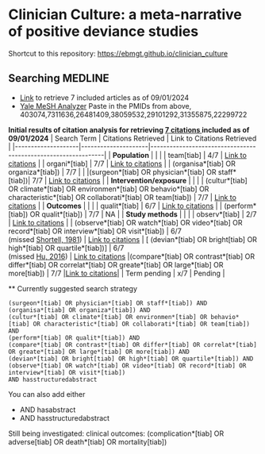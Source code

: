 <h1>Clinician Culture: a meta-narrative of positive deviance studies</h1>

Shortcut to this repository: https://ebmgt.github.io/clinician_culture

## Searching MEDLINE

- [Link](https://pubmed.ncbi.nlm.nih.gov/?term=403074,7311636,26481409,38059532,29101292,31355875,22299722&sort=fauth) to retrieve 7 included articles as of 09/01/2024
- [Yale MeSH Analyzer](https://mesh.med.yale.edu/) Paste in the PMIDs from above, 403074,7311636,26481409,38059532,29101292,31355875,22299722


**Initial results of citation analysis for retrieving [7 citations ](https://pubmed.ncbi.nlm.nih.gov/?term=403074,7311636,26481409,38059532,29101292,31355875,22299722&sort=fauth) included as of 09/01/2024**
| Search Term          | Citations Retrieved | Link to Citations Retrieved                                    |
|--------------------|---------------------|---------------------------------------------------------------|
| **Population**     |                     |  |
| team[tiab]         | 4/7                 | [Link to citations](https://pubmed.ncbi.nlm.nih.gov/?term=%2821403074%2C7311636%2C26481409%2C38059532%2C29101292%2C31355875%2C22299722%29+AND+%28team%5Btiab%5D%29&sort=fauth) |
| organi*[tiab]      | 7/7                 | [Link to citations](https://pubmed.ncbi.nlm.nih.gov/?term=%2821403074%2C7311636%2C26481409%2C38059532%2C29101292%2C31355875%2C22299722%29+AND+%28organi%2A%5Btiab%5D%29&sort=fauth&size=200) |
| (organisa*[tiab] OR organiza*[tiab])     |         7/7            |  |
|(surgeon*[tiab] OR physician*[tiab] OR staff*[tiab])| 7/7 | [Link to citations](https://pubmed.ncbi.nlm.nih.gov/?term=%28surgeon%2A%5Btiab%5D+OR+physician%2A%5Btiab%5D+OR+staff%2A%5Btiab%5D%29+AND+%2821403074%2C7311636%2C26481409%2C38059532%2C29101292%2C31355875%2C22299722%29+AND+%28organi%2A%5Btiab%5D%29&sort=fauth&size=200) | 
| **Intervention/exposure**       |                     |  |
| (cultur*[tiab] OR climate*[tiab] OR environmen*[tiab] OR behavio*[tiab] OR characteristic*[tiab] OR collaborati*[tiab] OR team[tiab])     | 7/7                 | [Link to citations](https://pubmed.ncbi.nlm.nih.gov/?term=%28cultur*%5Btiab%5D+OR+climate*%5Btiab%5D+OR+environmen*%5Btiab%5D+OR+behavio*%5Btiab%5D+OR+characteristic*%5Btiab%5D+OR+collaborati*%5Btiab%5D+OR+team%5Btiab%5D%29+AND+%2821403074%2C7311636%2C26481409%2C38059532%2C29101292%2C31355875%2C22299722%29+&sort=pubdate&size=200) |
| **Outcomes**       |                     |  |
| qualit*[tiab]      | 6/7                 | [Link to citations](https://pubmed.ncbi.nlm.nih.gov/?term=%28qualit%2A%5Btiab%5D%29+AND+%2821403074%2C7311636%2C26481409%2C38059532%2C29101292%2C31355875%2C22299722%29&sort=fauth&size=200&ac=no) |
| (perform*[tiab]) OR qualit*[tiab])       | 7/7                 | NA |
| **Study methods**  |                     |  |
| observ*[tiab]      | 2/7                 | [Link to citations](https://pubmed.ncbi.nlm.nih.gov/?term=%28observ%2A%5Btiab%5D%29+AND+%2821403074%2C7311636%2C26481409%2C38059532%2C29101292%2C31355875%2C22299722%29&sort=fauth&size=200&ac=no) |
| (observe*[tiab] OR watch*[tiab] OR video*[tiab] OR record*[tiab] OR interview*[tiab] OR visit*[tiab])       | 6/7<br/>(missed [Shortell, 1981](http://pubmed.gov/7311636))  | [Link to citations](https://pubmed.ncbi.nlm.nih.gov/?term=%28observe%2A%5Btiab%5D+OR+watch%2A%5Btiab%5D+OR+video%2A%5Btiab%5D+OR+record%2A%5Btiab%5D+OR+interview%2A%5Btiab%5D+OR+visit%2A%5Btiab%5D%29%29+AND+(21403074%2C7311636%2C26481409%2C38059532%2C29101292%2C31355875%2C22299722)&sort=fauth) |
[ (devian*[tiab] OR bright[tiab] OR high*[tiab] OR quartile*[tiab])] | 6/7<br/> (missed [Hu, 2016](http://pubmed.gov/26481409)) | [Link to citations](https://pubmed.ncbi.nlm.nih.gov/?term=%2821403074%2C7311636%2C26481409%2C38059532%2C29101292%2C31355875%2C22299722%29+AND++%28devian*%5Btiab%5D+OR+bright%5Btiab%5D+OR+high*%5Btiab%5D+OR+quartile*%5Btiab%5D%29&sort=pubdate&size=200)
|(compare*[tiab] OR contrast*[tiab] OR differ*[tiab] OR correlat*[tiab] OR greate*[tiab] OR large*[tiab] OR more[tiab]) | 7/7 |[Link to citations](https://pubmed.ncbi.nlm.nih.gov/?term=%2821403074%2C7311636%2C26481409%2C38059532%2C29101292%2C31355875%2C22299722%29+AND++%28compare%2A%5Btiab%5D+OR+contrast%2A%5Btiab%5D+OR+differ%2A%5Btiab%5D+OR+correlat%2A%5Btiab%5D+OR+greate%2A%5Btiab%5D+OR+large%2A%5Btiab%5D+OR+more%5Btiab%5D%29&sort=fauth&size=200&ac=no)|
| Term pending       | x/7                 | Pending |

** Currently suggested search strategy
```
(surgeon*[tiab] OR physician*[tiab] OR staff*[tiab]) AND
(organisa*[tiab] OR organiza*[tiab]) AND
(cultur*[tiab] OR climate*[tiab] OR environmen*[tiab] OR behavio*[tiab] OR characteristic*[tiab] OR collaborati*[tiab] OR team[tiab]) AND 
(perform*[tiab] OR qualit*[tiab]) AND 
(compare*[tiab] OR contrast*[tiab] OR differ*[tiab] OR correlat*[tiab] OR greate*[tiab] OR large*[tiab] OR more[tiab]) AND
(devian*[tiab] OR bright[tiab] OR high*[tiab] OR quartile*[tiab]) AND
(observe*[tiab] OR watch*[tiab] OR video*[tiab] OR record*[tiab] OR interview*[tiab] OR visit*[tiab])
AND hasstructuredabstract
```
You can also add either
 - AND hasabstract
 - AND hasstructuredabstract

Still being investigated: clinical outcomes:
 (complication*[tiab] OR adverse[tiab] OR death*[tiab] OR mortality[tiab])
